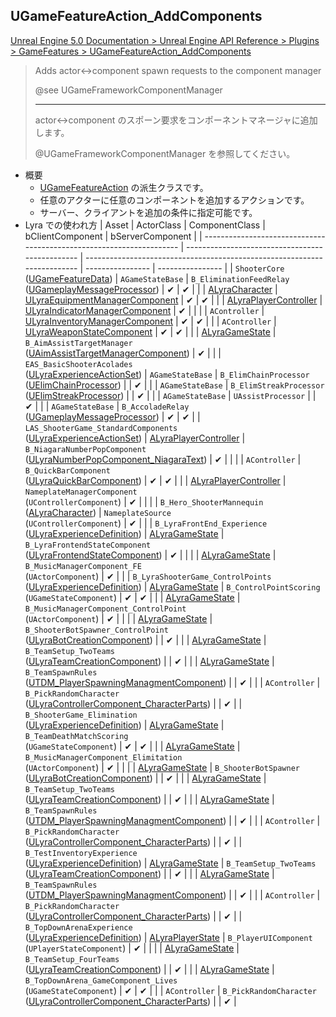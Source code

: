 ## UGameFeatureAction_AddComponents

[Unreal Engine 5.0 Documentation > Unreal Engine API Reference > Plugins > GameFeatures > UGameFeatureAction_AddComponents](https://docs.unrealengine.com/5.0/en-US/API/Plugins/GameFeatures/UGameFeatureAction_AddComponents/)

> Adds actor<->component spawn requests to the component manager  
>  
> @see UGameFrameworkComponentManager  
> 
> ----
> actor<->component のスポーン要求をコンポーネントマネージャに追加します。
>  
> @UGameFrameworkComponentManager  を参照してください。

* 概要
	* [UGameFeatureAction] の派生クラスです。
	* 任意のアクターに任意のコンポーネントを追加するアクションです。
	* サーバー、クライアントを追加の条件に指定可能です。
* Lyra での使われ方
	| Asset                                                                | ActorClass                                      | ComponentClass                                                           | bClientComponent | bServerComponent |
	| -------------------------------------------------------------------- | ----------------------------------------------- | ------------------------------------------------------------------------ | ---------------- | ---------------- |
	| `ShooterCore`<br>([UGameFeatureData])                                | `AGameStateBase`                                | `B_EliminationFeedRelay`<br>([UGameplayMessageProcessor])                | ✔               | ✔               |
	|                                                                      | [ALyraCharacter]                                | [ULyraEquipmentManagerComponent]                                         | ✔               | ✔               |
	|                                                                      | [ALyraPlayerController]                         | [ULyraIndicatorManagerComponent]                                         | ✔               |                  |
	|                                                                      | `AController`                                   | [ULyraInventoryManagerComponent]                                         | ✔               | ✔               |
	|                                                                      | `AController`                                   | [ULyraWeaponStateComponent]                                              | ✔               | ✔               |
	|                                                                      | [ALyraGameState]                                | `B_AimAssistTargetManager`<br>([UAimAssistTargetManagerComponent])       | ✔               |                  |
	| `EAS_BasicShooterAcolades`<br>([ULyraExperienceActionSet])           | `AGameStateBase`                                | `B_ElimChainProcessor`<br>([UElimChainProcessor])                        |                  | ✔               |
	|                                                                      | `AGameStateBase`                                | `B_ElimStreakProcessor`<br>([UElimStreakProcessor])                      |                  | ✔               |
	|                                                                      | `AGameStateBase`                                | `UAssistProcessor`                                                       |                  | ✔               |
	|                                                                      | `AGameStateBase`                                | `B_AccoladeRelay`<br>([UGameplayMessageProcessor])                       | ✔               | ✔               |
	| `LAS_ShooterGame_StandardComponents`<br>([ULyraExperienceActionSet]) | [ALyraPlayerController]                         | `B_NiagaraNumberPopComponent`<br>([ULyraNumberPopComponent_NiagaraText]) | ✔               |                  |
	|                                                                      | `AController`                                   | `B_QuickBarComponent`<br>([ULyraQuickBarComponent])                      | ✔               | ✔               |
	|                                                                      | [ALyraPlayerController]                         | `NameplateManagerComponent`<br>(`UControllerComponent`)                  | ✔               |                  |
	|                                                                      | `B_Hero_ShooterMannequin`<br>([ALyraCharacter]) | `NameplateSource`<br>(`UControllerComponent`)                            | ✔               |                  |
	| `B_LyraFrontEnd_Experience`<br>([ULyraExperienceDefinition])         | [ALyraGameState]                                | `B_LyraFrontendStateComponent`<br>([ULyraFrontendStateComponent])        | ✔               |                  |
	|                                                                      | [ALyraGameState]                                | `B_MusicManagerComponent_FE`<br>(`UActorComponent`)                      | ✔               |                  |
	| `B_LyraShooterGame_ControlPoints`<br>([ULyraExperienceDefinition])   | [ALyraGameState]                                | `B_ControlPointScoring`<br>(`UGameStateComponent`)                       | ✔               | ✔               |
	|                                                                      | [ALyraGameState]                                | `B_MusicManagerComponent_ControlPoint`<br>(`UActorComponent`)            | ✔               |                  |
	|                                                                      | [ALyraGameState]                                | `B_ShooterBotSpawner_ControlPoint`<br>([ULyraBotCreationComponent])      |                  | ✔               |
	|                                                                      | [ALyraGameState]                                | `B_TeamSetup_TwoTeams`<br>([ULyraTeamCreationComponent])                 |                  | ✔               |
	|                                                                      | [ALyraGameState]                                | `B_TeamSpawnRules`<br>([UTDM_PlayerSpawningManagmentComponent])          |                  | ✔               |
	|                                                                      | `AController`                                   | `B_PickRandomCharacter`<br>([ULyraControllerComponent_CharacterParts])   |                  | ✔               |
	| `B_ShooterGame_Elimination`<br>([ULyraExperienceDefinition])         | [ALyraGameState]                                | `B_TeamDeathMatchScoring`<br>(`UGameStateComponent`)                     | ✔               | ✔               |
	|                                                                      | [ALyraGameState]                                | `B_MusicManagerComponent_Elimitation`<br>(`UActorComponent`)             | ✔               |                  |
	|                                                                      | [ALyraGameState]                                | `B_ShooterBotSpawner`<br>([ULyraBotCreationComponent])                   |                  | ✔               |
	|                                                                      | [ALyraGameState]                                | `B_TeamSetup_TwoTeams`<br>([ULyraTeamCreationComponent])                 |                  | ✔               |
	|                                                                      | [ALyraGameState]                                | `B_TeamSpawnRules`<br>([UTDM_PlayerSpawningManagmentComponent])          |                  | ✔               |
	|                                                                      | `AController`                                   | `B_PickRandomCharacter`<br>([ULyraControllerComponent_CharacterParts])   |                  | ✔               |
	| `B_TestInventoryExperience`<br>([ULyraExperienceDefinition])         | [ALyraGameState]                                | `B_TeamSetup_TwoTeams`<br>([ULyraTeamCreationComponent])                 |                  | ✔               |
	|                                                                      | [ALyraGameState]                                | `B_TeamSpawnRules`<br>([UTDM_PlayerSpawningManagmentComponent])          |                  | ✔               |
	|                                                                      | `AController`                                   | `B_PickRandomCharacter`<br>([ULyraControllerComponent_CharacterParts])   |                  | ✔               |
	| `B_TopDownArenaExperience`<br>([ULyraExperienceDefinition])          | [ALyraPlayerState]                              | `B_PlayerUIComponent`<br>(`UPlayerStateComponent`)                       | ✔               |                  |
	|                                                                      | [ALyraGameState]                                | `B_TeamSetup_FourTeams`<br>([ULyraTeamCreationComponent])                |                  | ✔               |
	|                                                                      | [ALyraGameState]                                | `B_TopDownArena_GameComponent_Lives`<br>(`UGameStateComponent`)          | ✔               | ✔               |
	|                                                                      | `AController`                                   | `B_PickRandomCharacter`<br>([ULyraControllerComponent_CharacterParts])   |                  | ✔               |


<!--- ページ内のリンク --->

<!--- 自前の画像へのリンク --->

<!--- generated --->
[ULyraEquipmentManagerComponent]: ../../Lyra/Equipment/ULyraEquipmentManagerComponent.md#ulyraequipmentmanagercomponent
[UAimAssistTargetManagerComponent]: ../../Lyra/Etc/UAimAssistTargetManagerComponent.md#uaimassisttargetmanagercomponent
[ULyraBotCreationComponent]: ../../Lyra/Etc/ULyraBotCreationComponent.md#ulyrabotcreationcomponent
[ULyraControllerComponent_CharacterParts]: ../../Lyra/Etc/ULyraControllerComponent_CharacterParts.md#ulyracontrollercomponent_characterparts
[ULyraFrontendStateComponent]: ../../Lyra/Etc/ULyraFrontendStateComponent.md#ulyrafrontendstatecomponent
[ULyraIndicatorManagerComponent]: ../../Lyra/Etc/ULyraIndicatorManagerComponent.md#ulyraindicatormanagercomponent
[ULyraNumberPopComponent_NiagaraText]: ../../Lyra/Etc/ULyraNumberPopComponent_NiagaraText.md#ulyranumberpopcomponent_niagaratext
[ULyraQuickBarComponent]: ../../Lyra/Etc/ULyraQuickBarComponent.md#ulyraquickbarcomponent
[ULyraTeamCreationComponent]: ../../Lyra/Etc/ULyraTeamCreationComponent.md#ulyrateamcreationcomponent
[UTDM_PlayerSpawningManagmentComponent]: ../../Lyra/Etc/UTDM_PlayerSpawningManagmentComponent.md#utdm_playerspawningmanagmentcomponent
[ULyraExperienceActionSet]: ../../Lyra/Experience/ULyraExperienceActionSet.md#ulyraexperienceactionset
[ULyraExperienceDefinition]: ../../Lyra/Experience/ULyraExperienceDefinition.md#ulyraexperiencedefinition
[ALyraCharacter]: ../../Lyra/GameplayFramework/ALyraCharacter.md#alyracharacter
[ALyraGameState]: ../../Lyra/GameplayFramework/ALyraGameState.md#alyragamestate
[ALyraPlayerController]: ../../Lyra/GameplayFramework/ALyraPlayerController.md#alyraplayercontroller
[ALyraPlayerState]: ../../Lyra/GameplayFramework/ALyraPlayerState.md#alyraplayerstate
[UElimChainProcessor]: ../../Lyra/GameplayMessageProcessor/UElimChainProcessor.md#uelimchainprocessor
[UElimStreakProcessor]: ../../Lyra/GameplayMessageProcessor/UElimStreakProcessor.md#uelimstreakprocessor
[UGameplayMessageProcessor]: ../../Lyra/GameplayMessageProcessor/UGameplayMessageProcessor.md#ugameplaymessageprocessor
[ULyraInventoryManagerComponent]: ../../Lyra/Inventory/ULyraInventoryManagerComponent.md#ulyrainventorymanagercomponent
[ULyraWeaponStateComponent]: ../../Lyra/Weapon/ULyraWeaponStateComponent.md#ulyraweaponstatecomponent
[UGameFeatureAction]: ../../UE/GameFeature/UGameFeatureAction.md#ugamefeatureaction
[UGameFeatureData]: ../../UE/GameFeature/UGameFeatureData.md#ugamefeaturedata
